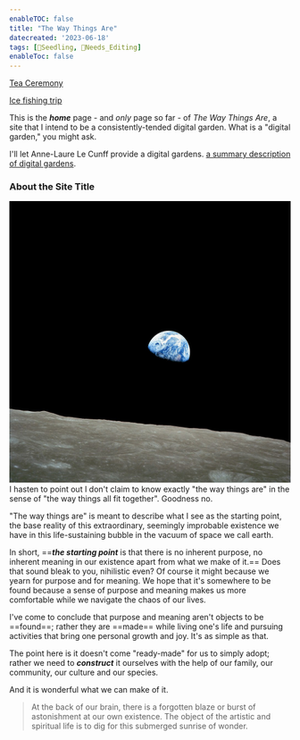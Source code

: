 ```yaml
---
enableTOC: false
title: "The Way Things Are"
datecreated: '2023-06-18'
tags: [🌱Seedling, 🧹Needs_Editing]
enableToc: false
---
```

[Tea Ceremony](notes/Tea%20Ceremony%20at%20a%20Department%20Store/index.md)

[Ice fishing trip](notes/the-odd-ice-fishing-excursion/index.md)

This is the ***home*** page - and *only* page so far - of *The Way Things Are*, a site that I intend to be a consistently-tended digital garden. What is a "digital garden," you might ask.

I'll let Anne-Laure Le Cunff provide a digital gardens. [a summary description of digital gardens](https://nesslabs.com/digital-garden-set-up).

### About the Site Title
 ![Earthrise taken from Apollo 8](notes/images/NASA-Apollo8-Dec24-Earthrise.jpg#right50)I hasten to point out I don't claim to know exactly "the way things are" in the sense of "the way things all fit together". Goodness no. 

"The way things are" is meant to describe what I see as the starting point, the base reality of this extraordinary, seemingly improbable existence we have in this life-sustaining bubble in the vacuum of space we call earth.

In short, ==***the starting point*** is that there is no inherent purpose, no inherent meaning in our existence apart from what we make of it.== Does that sound bleak to you, nihilistic even? Of course it might because we yearn for purpose and for meaning. We hope that it's somewhere to be found because a sense of purpose and meaning makes us more comfortable while we navigate the chaos of our lives.

I've come to conclude that purpose and meaning aren't objects to be ==found==; rather they are ==made== while living one's life and pursuing activities that bring one personal growth and joy. It's as simple as that.

The point here is it doesn't come "ready-made" for us to simply adopt; rather we need to ***construct*** it ourselves with the help of our family, our community, our culture and our species.

And it is wonderful what we can make of it.

>At the back of our brain, there is a forgotten blaze or burst of astonishment at our own existence. The object of the artistic and spiritual life is to dig for this submerged sunrise of wonder.


